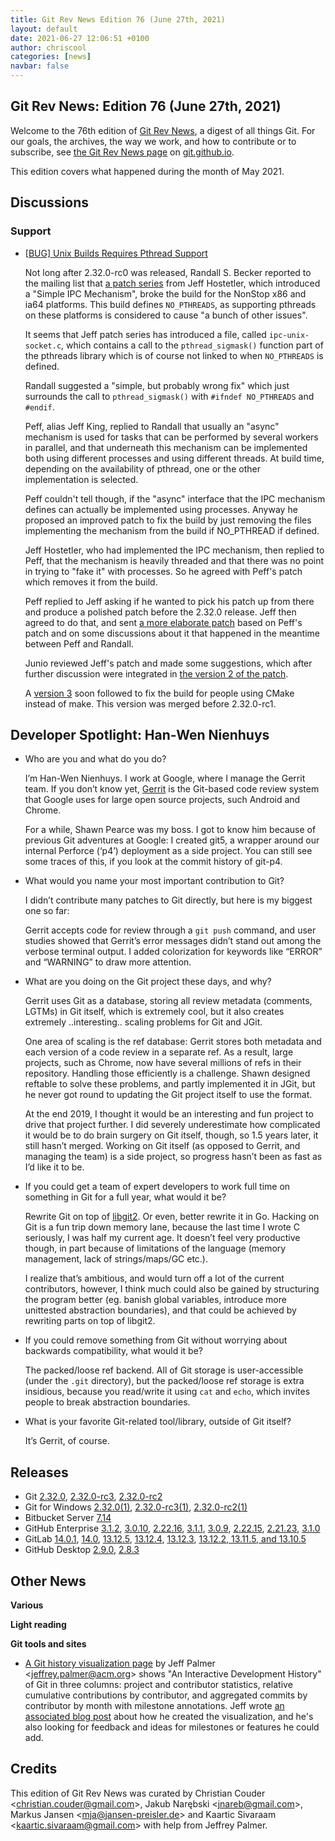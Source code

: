 ```yaml
---
title: Git Rev News Edition 76 (June 27th, 2021)
layout: default
date: 2021-06-27 12:06:51 +0100
author: chriscool
categories: [news]
navbar: false
---
```


## Git Rev News: Edition 76 (June 27th, 2021)

Welcome to the 76th edition of [Git Rev News](https://git.github.io/rev_news/rev_news/),
a digest of all things Git. For our goals, the archives, the way we work, and how to contribute or to
subscribe, see [the Git Rev News page](https://git.github.io/rev_news/rev_news/) on [git.github.io](http://git.github.io).

This edition covers what happened during the month of May 2021.

## Discussions

<!---
### General
-->

<!---
### Reviews
-->


### Support

* [[BUG] Unix Builds Requires Pthread Support](https://lore.kernel.org/git/009d01d74b44$9efe8a60$dcfb9f20$@nexbridge.com/)

  Not long after 2.32.0-rc0 was released, Randall S. Becker reported
  to the mailing list that
  [a patch series](https://lore.kernel.org/git/pull.766.v4.git.1613598529.gitgitgadget@gmail.com/)
  from Jeff Hostetler, which introduced a "Simple IPC Mechanism",
  broke the build for the NonStop x86 and ia64 platforms. This build
  defines `NO_PTHREADS`, as supporting pthreads on these platforms is
  considered to cause "a bunch of other issues".

  It seems that Jeff patch series has introduced a file, called
  `ipc-unix-socket.c`, which contains a call to the
  `pthread_sigmask()` function part of the pthreads library which is
  of course not linked to when `NO_PTHREADS` is defined.

  Randall suggested a "simple, but probably wrong fix" which just
  surrounds the call to `pthread_sigmask()` with `#ifndef NO_PTHREADS`
  and `#endif`.

  Peff, alias Jeff King, replied to Randall that usually an "async"
  mechanism is used for tasks that can be performed by several workers
  in parallel, and that underneath this mechanism can be implemented
  both using different processes and using different threads. At build
  time, depending on the availability of pthread, one or the other
  implementation is selected.

  Peff couldn't tell though, if the "async" interface that the IPC
  mechanism defines can actually be implemented using
  processes. Anyway he proposed an improved patch to fix the build by
  just removing the files implementing the mechanism from the build if
  NO_PTHREAD if defined.

  Jeff Hostetler, who had implemented the IPC mechanism, then replied
  to Peff, that the mechanism is heavily threaded and that there was
  no point in trying to "fake it" with processes. So he agreed with
  Peff's patch which removes it from the build.

  Peff replied to Jeff asking if he wanted to pick his patch up from
  there and produce a polished patch before the 2.32.0 release. Jeff
  then agreed to do that, and sent
  [a more elaborate patch](https://lore.kernel.org/git/pull.955.git.1621352192238.gitgitgadget@gmail.com/)
  based on Peff's patch and on some discussions about it that happened
  in the meantime between Peff and Randall.

  Junio reviewed Jeff's patch and made some suggestions, which after
  further discussion were integrated in
  [the version 2 of the patch](https://lore.kernel.org/git/pull.955.v2.git.1621520547726.gitgitgadget@gmail.com/).

  A [version 3](https://lore.kernel.org/git/pull.955.v3.git.1621535291406.gitgitgadget@gmail.com/)
  soon followed to fix the build for people using CMake instead of make.
  This version was merged before 2.32.0-rc1.


## Developer Spotlight: Han-Wen Nienhuys

* Who are you and what do you do?

  I’m Han-Wen Nienhuys. I work at Google, where I manage the Gerrit
  team. If you don’t know yet, [Gerrit](https://www.gerritcodereview.com/)
  is the Git-based code review system that Google uses for large open
  source projects, such Android and Chrome.

  For a while, Shawn Pearce was my boss. I got to know him because of
  previous Git adventures at Google: I created git5, a wrapper around
  our internal Perforce (‘p4’) deployment as a side project. You can
  still see some traces of this, if you look at the commit history of
  git-p4.

* What would you name your most important contribution to Git?

  I didn’t contribute many patches to Git directly, but here is my
  biggest one so far:

  Gerrit accepts code for review through a `git push` command, and user
  studies showed that Gerrit’s error messages didn’t stand out among
  the verbose terminal output. I added colorization for keywords like
  “ERROR” and “WARNING” to draw more attention.

* What are you doing on the Git project these days, and why?

  Gerrit uses Git as a database, storing all review metadata
  (comments, LGTMs) in Git itself, which is extremely cool, but it
  also creates extremely ..interesting.. scaling problems for Git and
  JGit.

  One area of scaling is the ref database: Gerrit stores both metadata
  and each version of a code review in a separate ref. As a result,
  large projects, such as Chrome, now have several millions of refs in
  their repository. Handling those efficiently is a challenge. Shawn
  designed reftable to solve these problems, and partly implemented it
  in JGit, but he never got round to updating the Git project itself
  to use the format.

  At the end 2019, I thought it would be an interesting and fun
  project to drive that project further. I did severely underestimate
  how complicated it would be to do brain surgery on Git itself,
  though, so 1.5 years later, it still hasn’t merged. Working on Git
  itself (as opposed to Gerrit, and managing the team) is a side
  project, so progress hasn’t been as fast as I’d like it to be.

* If you could get a team of expert developers to work full time on
  something in Git for a full year, what would it be?

  Rewrite Git on top of [libgit2](https://libgit2.org/). Or even,
  better rewrite it in Go. Hacking on Git is a fun trip down memory
  lane, because the last time I wrote C seriously, I was half my
  current age. It doesn’t feel very productive though, in part because
  of limitations of the language (memory management, lack of
  strings/maps/GC etc.).

  I realize that’s ambitious, and would turn off a lot of the current
  contributors, however, I think much could also be gained by
  structuring the program better (eg. banish global variables,
  introduce more unittested abstraction boundaries), and that could be
  achieved by rewriting parts on top of libgit2.

* If you could remove something from Git without worrying about
  backwards compatibility, what would it be?

  The packed/loose ref backend. All of Git storage is user-accessible
  (under the `.git` directory), but the packed/loose ref storage is
  extra insidious, because you read/write it using `cat` and `echo`,
  which invites people to break abstraction boundaries.

* What is your favorite Git-related tool/library, outside of Git
  itself?

  It’s Gerrit, of course.

## Releases

+ Git [2.32.0](https://public-inbox.org/git/xmqqa6o3xj2e.fsf@gitster.g/),
[2.32.0-rc3](https://public-inbox.org/git/xmqq4kegr7o3.fsf@gitster.g/),
[2.32.0-rc2](https://public-inbox.org/git/xmqq4ken75cv.fsf@gitster.g/)
+ Git for Windows [2.32.0(1)](https://github.com/git-for-windows/git/releases/tag/v2.32.0.windows.1),
[2.32.0-rc3(1)](https://github.com/git-for-windows/git/releases/tag/v2.32.0-rc3.windows.1),
[2.32.0-rc2(1)](https://github.com/git-for-windows/git/releases/tag/v2.32.0-rc2.windows.1)
+ Bitbucket Server [7.14](https://confluence.atlassian.com/bitbucketserver/bitbucket-server-release-notes-872139866.html)
+ GitHub Enterprise [3.1.2](https://help.github.com/enterprise-server@3.1/admin/release-notes#3.1.2),
[3.0.10](https://help.github.com/enterprise-server@3.0/admin/release-notes#3.0.10),
[2.22.16](https://help.github.com/enterprise-server@2.22/admin/release-notes#2.22.16),
[3.1.1](https://help.github.com/enterprise-server@3.1/admin/release-notes#3.1.1),
[3.0.9](https://help.github.com/enterprise-server@3.0/admin/release-notes#3.0.9),
[2.22.15](https://help.github.com/enterprise-server@2.22/admin/release-notes#2.22.15),
[2.21.23](https://help.github.com/enterprise-server@2.21/admin/release-notes#2.21.23),
[3.1.0](https://help.github.com/enterprise-server@3.1/admin/release-notes#3.1.0)
+ GitLab [14.0.1](https://about.gitlab.com/releases/2021/06/24/gitlab-14-0-1-released/),
[14.0](https://about.gitlab.com/releases/2021/06/22/gitlab-14-0-released/),
[13.12.5](https://about.gitlab.com/releases/2021/06/21/gitlab-13-12-5-released/),
[13.12.4](https://about.gitlab.com/releases/2021/06/14/gitlab-13-12-4-released/),
[13.12.3](https://about.gitlab.com/releases/2021/06/07/gitlab-13-12-3-released/),
[13.12.2, 13.11.5, and 13.10.5](https://about.gitlab.com/releases/2021/06/01/security-release-gitlab-13-12-2-released/)
+ GitHub Desktop [2.9.0](https://desktop.github.com/release-notes/),
[2.8.3](https://desktop.github.com/release-notes/)

## Other News

__Various__


__Light reading__


__Git tools and sites__
* [A Git history visualization page](https://git-history.jpalmer.dev/)
by Jeff Palmer &lt;<jeffrey.palmer@acm.org>&gt; shows "An Interactive Development History" of Git in
three columns: project and contributor statistics, relative cumulative 
contributions by contributor, and aggregated commits by 
contributor by month with milestone annotations. Jeff wrote 
[an associated blog post](https://jpalmer.dev/2021/05/interactive-git-history/) about how
he created the visualization, and he's also looking for
feedback and ideas for milestones or features he could add.


## Credits

This edition of Git Rev News was curated by
Christian Couder &lt;<christian.couder@gmail.com>&gt;,
Jakub Narębski &lt;<jnareb@gmail.com>&gt;,
Markus Jansen &lt;<mja@jansen-preisler.de>&gt; and
Kaartic Sivaraam &lt;<kaartic.sivaraam@gmail.com>&gt;
with help from Jeffrey Palmer.

